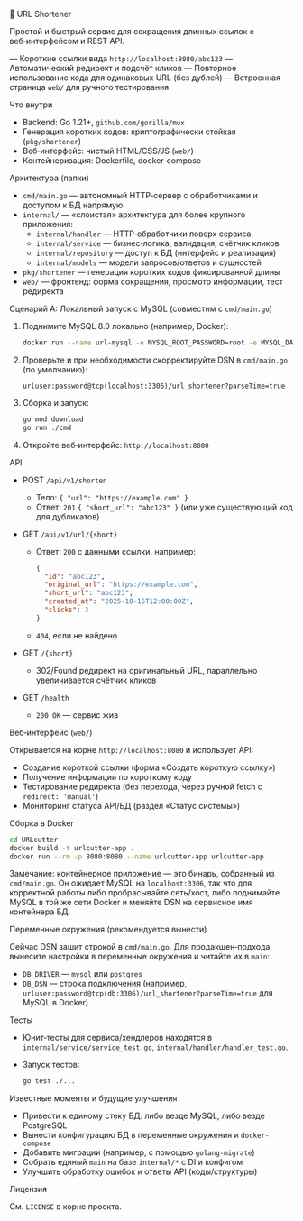 🔗 URL Shortener

Простой и быстрый сервис для сокращения длинных ссылок с веб‑интерфейсом и REST API.

— Короткие ссылки вида `http://localhost:8080/abc123`
— Автоматический редирект и подсчёт кликов
— Повторное использование кода для одинаковых URL (без дублей)
— Встроенная страница `web/` для ручного тестирования


Что внутри

- Backend: Go 1.21+, `github.com/gorilla/mux`
- Генерация коротких кодов: криптографически стойкая (`pkg/shortener`)
- Веб‑интерфейс: чистый HTML/CSS/JS (`web/`)
- Контейнеризация: Dockerfile, docker‑compose


Архитектура (папки)

- `cmd/main.go` — автономный HTTP‑сервер с обработчиками и доступом к БД напрямую
- `internal/` — «слоистая» архитектура для более крупного приложения:
  - `internal/handler` — HTTP‑обработчики поверх сервиса
  - `internal/service` — бизнес‑логика, валидация, счётчик кликов
  - `internal/repository` — доступ к БД (интерфейс и реализация)
  - `internal/models` — модели запросов/ответов и сущностей
- `pkg/shortener` — генерация коротких кодов фиксированной длины
- `web/` — фронтенд: форма сокращения, просмотр информации, тест редиректа

Сценарий A: Локальный запуск с MySQL (совместим с `cmd/main.go`)

1) Поднимите MySQL 8.0 локально (например, Docker):

   ```bash
   docker run --name url-mysql -e MYSQL_ROOT_PASSWORD=root -e MYSQL_DATABASE=url_shortener -e MYSQL_USER=urluser -e MYSQL_PASSWORD=password -p 3306:3306 -d mysql:8
   ```

2) Проверьте и при необходимости скорректируйте DSN в `cmd/main.go` (по умолчанию):

   ```
   urluser:password@tcp(localhost:3306)/url_shortener?parseTime=true
   ```

3) Сборка и запуск:

   ```bash
   go mod download
   go run ./cmd
   ```

4) Откройте веб‑интерфейс: `http://localhost:8080`


API

- POST `/api/v1/shorten`
  - Тело: `{ "url": "https://example.com" }`
  - Ответ: `201` `{ "short_url": "abc123" }` (или уже существующий код для дубликатов)

- GET `/api/v1/url/{short}`
  - Ответ: `200` с данными ссылки, например:
    ```json
    {
      "id": "abc123",
      "original_url": "https://example.com",
      "short_url": "abc123",
      "created_at": "2025-10-15T12:00:00Z",
      "clicks": 3
    }
    ```
  - `404`, если не найдено

- GET `/{short}`
  - 302/Found редирект на оригинальный URL, параллельно увеличивается счётчик кликов

- GET `/health`
  - `200 OK` — сервис жив


Веб‑интерфейс (`web/`)

Открывается на корне `http://localhost:8080` и использует API:

- Создание короткой ссылки (форма «Создать короткую ссылку»)
- Получение информации по короткому коду
- Тестирование редиректа (без перехода, через ручной fetch с `redirect: 'manual'`)
- Мониторинг статуса API/БД (раздел «Статус системы»)


Сборка в Docker

```bash
cd URLcutter
docker build -t urlcutter-app .
docker run --rm -p 8080:8080 --name urlcutter-app urlcutter-app
```

Замечание: контейнерное приложение — это бинарь, собранный из `cmd/main.go`. Он ожидает MySQL на `localhost:3306`, так что для корректной работы либо пробрасывайте сеть/хост, либо поднимайте MySQL в той же сети Docker и меняйте DSN на сервисное имя контейнера БД.


Переменные окружения (рекомендуется вынести)

Сейчас DSN зашит строкой в `cmd/main.go`. Для продакшен‑подхода вынесите настройки в переменные окружения и читайте их в `main`:

- `DB_DRIVER` — `mysql` или `postgres`
- `DB_DSN` — строка подключения (например, `urluser:password@tcp(db:3306)/url_shortener?parseTime=true` для MySQL в Docker)


Тесты

- Юнит‑тесты для сервиса/хендлеров находятся в `internal/service/service_test.go`, `internal/handler/handler_test.go`.
- Запуск тестов:

  ```bash
  go test ./...
  ```


Известные моменты и будущие улучшения

- Привести к единому стеку БД: либо везде MySQL, либо везде PostgreSQL
- Вынести конфигурацию БД в переменные окружения и `docker-compose`
- Добавить миграции (например, с помощью `golang-migrate`)
- Собрать единый `main` на базе `internal/*` с DI и конфигом
- Улучшить обработку ошибок и ответы API (коды/структуры)


Лицензия

См. `LICENSE` в корне проекта.
